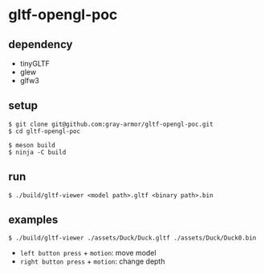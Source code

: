 # gltf-opengl-poc

## dependency
- tinyGLTF
- glew
- glfw3

## setup
```
$ git clone git@github.com:gray-armor/gltf-opengl-poc.git
$ cd gltf-opengl-poc
```
```
$ meson build
$ ninja -C build
```

## run
```
$ ./build/gltf-viewer <model path>.gltf <binary path>.bin
```

## examples
```
$ ./build/gltf-viewer ./assets/Duck/Duck.gltf ./assets/Duck/Duck0.bin
```
- `left button press` + `motion`: move model
- `right button press` + `motion`: change depth
